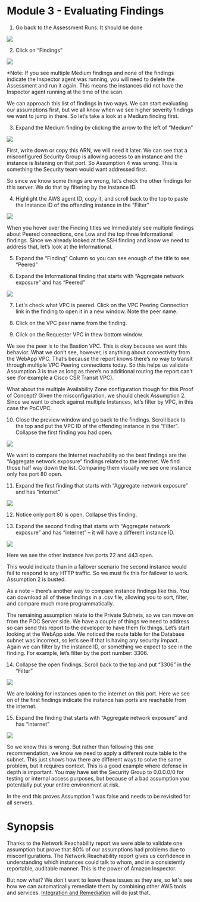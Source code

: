 Module 3 - Evaluating Findings
==============================

1.  Go back to the Assessment Runs. It should be done

![](media/a0101c46c28968bcc9012271513de54b.png)

2.  Click on “Findings”

![](media/aee07589071eb6071df9376bc76b7d79.png)

*Note: If you see multiple Medium findings and none of the findings indicate the Inspector agent was running, you will need to delete the Assessment and run it again. This means the instances did not have the Inspector agent running at the time of the scan.

We can approach this list of findings in two ways. We can start evaluating our assumptions first, but we all know when we see higher severity findings we want to jump in there. So let’s take a look at a Medium finding first.

3.  Expand the Medium finding  by clicking the arrow to the left of “Medium”

![](media/6c2f43918cbdb08028bc034eefd60e67.png)

First, write down or copy this ARN, we will need it later. We can see that a misconfigured Security Group is allowing access to an instance and the instance is listening on that port. So Assumption 4 was wrong. This is something the Security team would want addressed first.

So since we know some things are wrong, let’s check the other findings for this server. We do that by filtering by the instance ID.

4.  Highlight the AWS agent ID, copy it, and scroll back to the top to paste the Instance ID of the offending instance in the “Filter”

![](media/49fc35e7b8f918cdbcab0c0889f56a04.png)

When you hover over the Finding titles we Immediately see multiple findings about Peered connections, one Low and the top three Informational findings. Since we already looked at the SSH finding and know we need to address that, let’s look at the Informational.

5.  Expand the “Finding” Column so you can see enough of the title to see “Peered”

6.  Expand the Informational finding that starts with “Aggregate network exposure” and has “Peered”

![](media/b759aa5f59ca69ad5666517a339700a1.png)

7.	Let's check what VPC is peered. Click on the VPC Peering Connection link in the finding to open it in a new window. Note the peer name.

8.	Click on the VPC peer name from the finding.

9.	Click on the Requester VPC in thew bottom window.

We see the peer is to the Bastion VPC. This is okay because we want this behavior. What we don’t see, however, is anything about connectivity from the WebApp VPC. That’s because the report knows there’s no way to transit through multiple VPC Peering connections today. So this helps us validate Assumption 3 is true as long as there’s no additional routing the report can’t see (for example a Cisco CSR Transit VPC).

What about the multiple Availability Zone configuration though for this Proof of Concept? Given the misconfiguration, we should check Assumption 2. Since we want to check against multiple Instances, let’s filter by VPC, in this case the PoCVPC.

10.  Close the preview window and go back to the findings. Scroll back to the top and put the VPC ID of the offending instance in the “Filter”. Collapse the first finding you had open.

![](media/7f63a50d46c0d56dd55d29c0bddcbf58.png)

We want to compare the Internet reachability so the best findings are the “Aggregate network exposure” findings related to the internet. We find those half way down the list. Comparing them visually we see one instance only has port 80 open. 

11.  Expand the first finding that starts with “Aggregate network exposure” and has “internet”

![](media/32717b28b2fcc70781abd8ca9e5027e4.png)

12.  Notice only port 80 is open. Collapse this finding.

13.  Expand the second finding that starts with “Aggregate network exposure” and has “internet” – it will have a different instance ID.

![](media/f3bb82c163172e24d74bfccfb2921601.png)

Here we see the other instance has ports 22 and 443 open.

This would indicate than in a failover scenario the second instance would fail to respond to any HTTP traffic. So we must fix this for failover to work. Assumption 2 is busted.

As a note – there’s another way to compare instance findings like this. You can download all of these findings in a .csv file, allowing you to sort, filter, and compare much more programmatically.

The remaining assumption relate to the Private Subnets, so we can move on from the POC Server side. We have a couple of things we need to address so can send this report to the developer to have them fix things. Let’s start looking at the WebApp side. We noticed the route table for the Database subnet was incorrect, so let’s see if that is having any security impact. Again we can filter by the instance ID, or something we expect to see in the finding. For example, let’s filter by the port number: 3306.

14.  Collapse the open findings. Scroll back to the top and put “3306” in the “Filter”

![](media/5bac892aef6b8cd271d2b8226876cd05.png)

We are looking for instances open to the internet on this port. Here we see on of the first findings indicate the instance has ports are reachable from the internet.

15.  Expand the finding that starts with “Aggregate network exposure” and has “internet”

![](media/970345ea1322c49236372fa9b18a93dc.png)

So we know this is wrong. But rather than following this one recommendation, we know we need to apply a different route table to the subnet. This just shows how there are different ways to solve the same problem, but it requires context. This is a good example where defense in depth is important. You may have set the Security Group to 0.0.0.0/0 for testing or internal access purposes, but because of a bad assumption you potentially put your entire environment at risk.

In the end this proves Assumption 1 was false and needs to be revisited for all servers.

Synopsis
========

Thanks to the Network Reachability report we were able to validate one assumption but prove that 80% of our assumptions had problems due to  misconfigurations. The Network Reachability report gives us confidence in understanding which instances could talk to whom, and in a consistently reportable, auditable manner. This is the power of Amazon Inspector.

But now what? We don't want to leave these issues as they are, so let's see how we can automatically remediate them by combining other AWS tools and services. [Integration and Remediation](04-integration-and-remediation.md) will do just that.